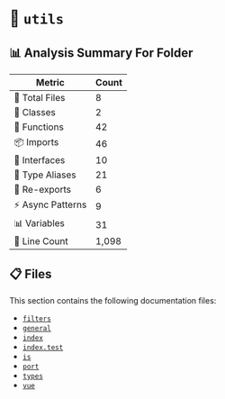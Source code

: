 # 📁 `utils`

## 📊 Analysis Summary For Folder

| Metric | Count |
|--------|-------|
| 📁 Total Files | 8 |
| 🧱 Classes | 2 |
| 🔧 Functions | 42 |
| 📦 Imports | 46 |
| 📐 Interfaces | 10 |
| 📑 Type Aliases | 21 |
| 🔄 Re-exports | 6 |
| ⚡ Async Patterns | 9 |
| 📊 Variables | 31 |
| 🔢 Line Count | 1,098 |


## 📋 Files

This section contains the following documentation files:

- [`filters`](./filters.md)
- [`general`](./general.md)
- [`index`](./index.md)
- [`index.test`](./index.test.md)
- [`is`](./is.md)
- [`port`](./port.md)
- [`types`](./types.md)
- [`vue`](./vue.md)
